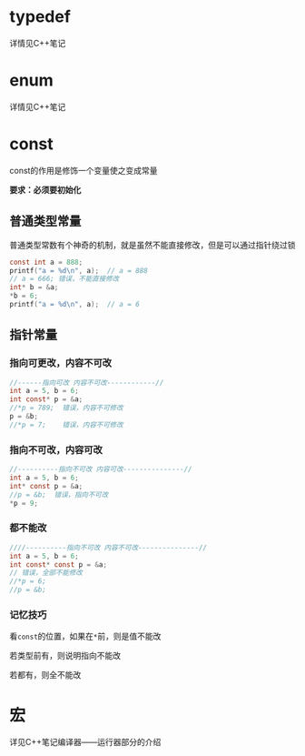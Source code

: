 # typedef

详情见C++笔记

# enum

详情见C++笔记

# const

const的作用是修饰一个变量使之变成常量

**要求：必须要初始化**

## 普通类型常量

普通类型常数有个神奇的机制，就是虽然不能直接修改，但是可以通过指针绕过锁

```c
const int a = 888;
printf("a = %d\n", a);  // a = 888
// a = 666; 错误，不能直接修改
int* b = &a;
*b = 6;
printf("a = %d\n", a);  // a = 6
```

## 指针常量

### 指向可更改，内容不可改

```c
//------指向可改 内容不可改------------//
int a = 5, b = 6;
int const* p = &a;
//*p = 789;  错误，内容不可修改
p = &b;
//*p = 7;    错误，内容不可修改
```

### 指向不可改，内容可改

```c
//----------指向不可改 内容可改---------------//
int a = 5, b = 6;
int* const p = &a;
//p = &b;  错误，指向不可改
*p = 9;
```

### 都不能改

```c
////----------指向不可改 内容不可改---------------//
int a = 5, b = 6;
int const* const p = &a;
// 错误，全部不能修改
//*p = 6;
//p = &b;
```

### 记忆技巧

看`const`的位置，如果在`*`前，则是值不能改

若类型前有，则说明指向不能改

若都有，则全不能改

# 宏

详见C++笔记编译器——运行器部分的介绍